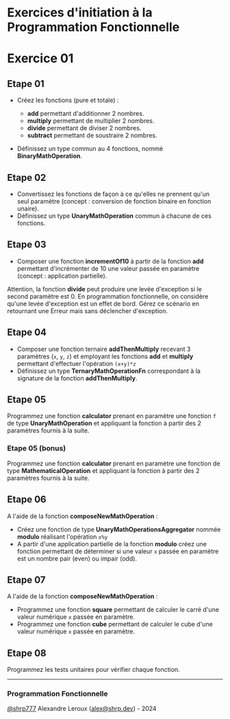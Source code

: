 # Exercices d'initiation à la Programmation Fonctionnelle

# Exercice 01

## Etape 01

- Créez les fonctions (pure et totale) :
  - __add__ permettant d'additionner 2 nombres.
  - __multiply__ permettant de multiplier 2 nombres.
  - __divide__ permettant de diviser 2 nombres.
  - __subtract__ permettant de soustraire 2 nombres.

- Définissez un type commun au 4 fonctions, nommé __BinaryMathOperation__.

## Etape 02

- Convertissez les fonctions de façon à ce qu'elles ne prennent qu'un seul paramètre (concept : conversion de fonction binaire en fonction unaire).
- Définissez un type __UnaryMathOperation__ commun à chacune de ces fonctions.

## Etape 03

- Composer une fonction __incrementOf10__ à partir de la fonction __add__ permettant d'incrémenter de 10 une valeur passée en paramètre (concept : application partielle).

Attention, la fonction __divide__ peut produire une levée d'exception si le second paramètre est 0. En programmation fonctionnelle, on considère qu'une levée d'exception est un effet de bord.
Gérez ce scénario en retournant une Erreur mais sans déclencher d'exception.

## Etape 04

- Composer une fonction ternaire __addThenMultiply__ recevant 3 paramètres (`x`, `y`, `z`) et employant les fonctions __add__ et __multiply__ permettant d'effectuer l'opération `(x+y)*z`
- Définissez un type __TernaryMathOperationFn__ correspondant à la signature de la fonction __addThenMultiply__.

## Etape 05

Programmez une fonction __calculator__ prenant en paramètre une fonction `f` de type __UnaryMathOperation__ et appliquant la fonction à partir des 2 paramètres fournis à la suite.

### Etape 05 (bonus)

Programmez une fonction __calculator__ prenant en paramètre une fonction de type __MathematicalOperation__ et appliquant la fonction à partir des 2 paramètres fournis à la suite.

## Etape 06

A l'aide de la fonction __composeNewMathOperation__ :

- Créez une fonction de type __UnaryMathOperationsAggregator__ nommée __modulo__ réalisant l'opération `x%y`
- A partir d'une application partielle de la fonction __modulo__ créez une fonction permettant de déterminer si une valeur `x` passée en paramètre est un nombre pair (even) ou impair (odd).

## Etape 07

A l'aide de la fonction __composeNewMathOperation__ :

- Programmez une fonction __square__ permettant de calculer le carré d'une valeur numérique `x` passée en paramètre.
- Programmez une fonction __cube__ permettant de calculer le cube d'une valeur numérique `x` passée en paramètre.

## Etape 08

Programmez les tests unitaires pour vérifier chaque fonction.

---
### Programmation Fonctionnelle
[@shrp777](https://github.com/shrp777) Alexandre Leroux (alex@shrp.dev) - 2024
